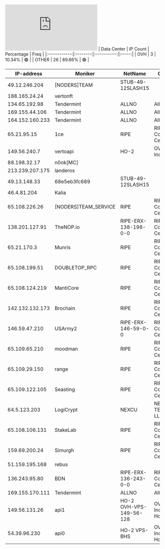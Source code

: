 ![Diagramm](https://github.com/obajay/StateSync-snapshots/blob/main/Projects/Rebus/1/README.md)
| Data Center | IP Count | Percentage | Freq |
|:------------:|:--------:|:-----------:|:-----:|
| OVH | 3 | 10.34% | 🟢 |
| OTHER | 26 | 89.66% | 🟢 |

<!-- START_TABLE -->
| IP-address | Moniker | NetName | Organization |
|-------------|-------------|-------------|-------------|
| 49.12.246.204 | [NODERS]TEAM | STUB-49-12SLASH15 |  |
| 188.165.24.24 | vertonft |  |  |
| 134.65.192.98 | Tendermint | ALLNO | Allnodes Inc |
| 169.155.44.106 | Tendermint | ALLNO | Allnodes Inc |
| 164.152.160.233 | Tendermint | ALLNO | Allnodes Inc |
| 65.21.95.15 | 1ce | RIPE | RIPE Network Coordination Centre |
| 149.56.240.7 | vertoapi | HO-2 | OVH Hosting, Inc. |
| 88.198.32.17 | n0ok[MC] |  |  |
| 213.239.207.175 | landeros |  |  |
| 49.13.148.33 | 68e5eb3fc689 | STUB-49-12SLASH15 |  |
| 46.4.81.204 | Kalia |  |  |
| 65.108.226.26 | [NODERS]TEAM_SERVICE | RIPE | RIPE Network Coordination Centre |
| 138.201.127.91 | TheNOP.io | RIPE-ERX-138-198-0-0 | RIPE Network Coordination Centre |
| 65.21.170.3 | Munris | RIPE | RIPE Network Coordination Centre |
| 65.108.199.51 | DOUBLETOP_RPC | RIPE | RIPE Network Coordination Centre |
| 65.108.124.219 | MantiCore | RIPE | RIPE Network Coordination Centre |
| 142.132.132.173 | Brochain | RIPE | RIPE Network Coordination Centre |
| 146.59.47.210 | USArmy2 | RIPE-ERX-146-59-0-0 | RIPE Network Coordination Centre |
| 65.109.65.210 | moodman | RIPE | RIPE Network Coordination Centre |
| 65.109.29.150 | range | RIPE | RIPE Network Coordination Centre |
| 65.109.122.105 | Seasting | RIPE | RIPE Network Coordination Centre |
| 64.5.123.203 | LogiCrypt | NEXCU | NEXCUS TECHNOLOGIES LLC |
| 65.108.106.131 | StakeLab | RIPE | RIPE Network Coordination Centre |
| 159.69.200.24 | Simurgh | RIPE | RIPE Network Coordination Centre |
| 51.159.195.168 | rebus |  |  |
| 136.243.95.80 | BDN | RIPE-ERX-136-243-0-0 | RIPE Network Coordination Centre |
| 169.155.170.111 | Tendermint | ALLNO | Allnodes Inc |
| 149.56.131.26 | api1 | HO-2 OVH-VPS-149-56-128 | OVH Hosting, Inc. OVH Hosting, Inc. |
| 54.39.96.230 | api0 | HO-2 VPS-BHS | OVH Hosting, Inc. OVH Hosting, Inc. |

<!-- END_TABLE -->